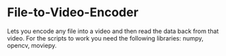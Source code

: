 # File-to-Video-Encoder
Lets you encode any file into a video and then read the data back from that video. For the scripts to work you need the following libraries: numpy, opencv, moviepy.
